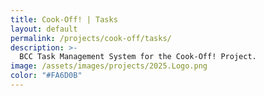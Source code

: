 ```yaml
---
title: Cook-Off! | Tasks
layout: default
permalink: /projects/cook-off/tasks/
description: >-
  BCC Task Management System for the Cook-Off! Project.
image: /assets/images/projects/2025.Logo.png
color: "#FA6D0B"
---
```


<div id="task-board"></div>

<!-- Vue -->
<script src="https://unpkg.com/vue@3/dist/vue.global.prod.js"></script>

<!-- Sortable + vuedraggable (CDN) -->
<script src="https://cdn.jsdelivr.net/npm/sortablejs@1.15.3/Sortable.min.js"></script>
<script src="https://cdn.jsdelivr.net/npm/vuedraggable@next/dist/vuedraggable.umd.js"></script>

<!-- Your component -->
<script src="/assets/js/components/TaskBoard.js"></script>

<!-- Mount -->
<script>
  const app = Vue.createApp(TaskBoard)
  app.mount('#task-board')
</script>
